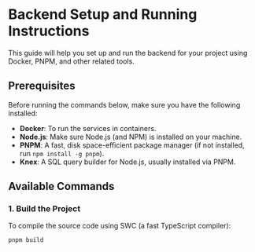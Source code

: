 # Backend Setup and Running Instructions

This guide will help you set up and run the backend for your project using Docker, PNPM, and other related tools.

## Prerequisites

Before running the commands below, make sure you have the following installed:

- **Docker**: To run the services in containers.
- **Node.js**: Make sure Node.js (and NPM) is installed on your machine.
- **PNPM**: A fast, disk space-efficient package manager (if not installed, run `npm install -g pnpm`).
- **Knex**: A SQL query builder for Node.js, usually installed via PNPM.

## Available Commands

### 1. **Build the Project**

To compile the source code using SWC (a fast TypeScript compiler):

```bash
pnpm build
```
